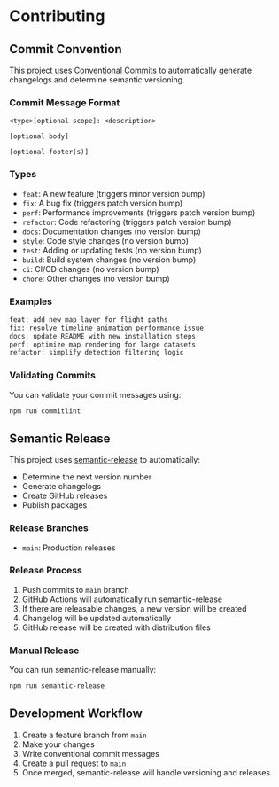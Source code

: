 # Contributing

## Commit Convention

This project uses [Conventional Commits](https://www.conventionalcommits.org/) to automatically generate changelogs and determine semantic versioning.

### Commit Message Format

```
<type>[optional scope]: <description>

[optional body]

[optional footer(s)]
```

### Types

- `feat`: A new feature (triggers minor version bump)
- `fix`: A bug fix (triggers patch version bump)
- `perf`: Performance improvements (triggers patch version bump)
- `refactor`: Code refactoring (triggers patch version bump)
- `docs`: Documentation changes (no version bump)
- `style`: Code style changes (no version bump)
- `test`: Adding or updating tests (no version bump)
- `build`: Build system changes (no version bump)
- `ci`: CI/CD changes (no version bump)
- `chore`: Other changes (no version bump)

### Examples

```bash
feat: add new map layer for flight paths
fix: resolve timeline animation performance issue
docs: update README with new installation steps
perf: optimize map rendering for large datasets
refactor: simplify detection filtering logic
```

### Validating Commits

You can validate your commit messages using:

```bash
npm run commitlint
```

## Semantic Release

This project uses [semantic-release](https://github.com/semantic-release/semantic-release) to automatically:

- Determine the next version number
- Generate changelogs
- Create GitHub releases
- Publish packages

### Release Branches

- `main`: Production releases

### Release Process

1. Push commits to `main` branch
2. GitHub Actions will automatically run semantic-release
3. If there are releasable changes, a new version will be created
4. Changelog will be updated automatically
5. GitHub release will be created with distribution files

### Manual Release

You can run semantic-release manually:

```bash
npm run semantic-release
```

## Development Workflow

1. Create a feature branch from `main`
2. Make your changes
3. Write conventional commit messages
4. Create a pull request to `main`
5. Once merged, semantic-release will handle versioning and releases
